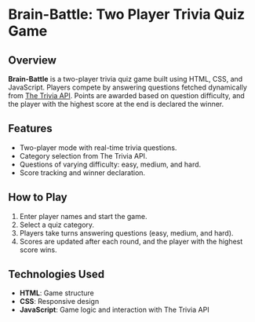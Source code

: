 # Brain-Battle: Two Player Trivia Quiz Game

## Overview
**Brain-Battle** is a two-player trivia quiz game built using HTML, CSS, and JavaScript. Players compete by answering questions fetched dynamically from [The Trivia API](https://the-trivia-api.com/). Points are awarded based on question difficulty, and the player with the highest score at the end is declared the winner.

## Features
- Two-player mode with real-time trivia questions.
- Category selection from The Trivia API.
- Questions of varying difficulty: easy, medium, and hard.
- Score tracking and winner declaration.

## How to Play
1. Enter player names and start the game.
2. Select a quiz category.
3. Players take turns answering questions (easy, medium, and hard).
4. Scores are updated after each round, and the player with the highest score wins.

## Technologies Used
- **HTML**: Game structure
- **CSS**: Responsive design
- **JavaScript**: Game logic and interaction with The Trivia API

